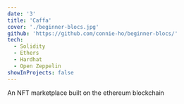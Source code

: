 ```yaml
---
date: '3'
title: 'Caffa'
cover: './beginner-blocs.jpg'
github: 'https://github.com/connie-ho/beginner-blocs/'
tech:
  - Solidity
  - Ethers
  - Hardhat
  - Open Zeppelin
showInProjects: false
---
```


An NFT marketplace built on the ethereum blockchain
